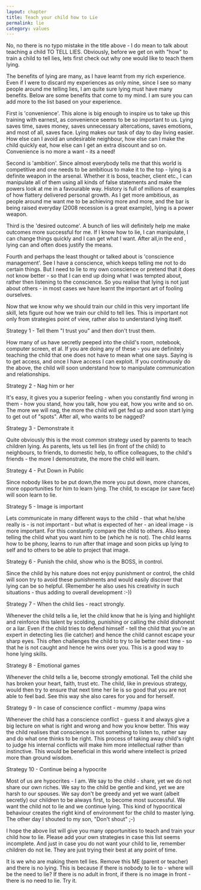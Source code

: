 ```yaml
---
layout: chapter
title: Teach your child how to Lie
permalink: lie
category: values
---
```


No, no there is no typo mistake in the title above - I do mean to talk about teaching a child TO TELL LIES. Obviously, before we get on with "how" to train a child to tell lies, lets first check out why one would like to teach them lying.

The benefits of lying are many, as I have learnt from my rich experience. Even if I were to discard my experiences as only mine, since I see so many people around me telling lies, I am quite sure lying must have many benefits. Below are some benefits that come to my mind. I am sure you can add more to the list based on your experience.

First is 'convenience'. This alone is big enough to inspire us to take up this training with earnest, as convenience seems to be so important to us. Lying saves time, saves money, saves unnecessary altercations, saves emotions, and most of all, saves face. Lying makes our task of day to day living easier. How else can I avoid an undesirable neighbour, how else can I make the child quickly eat, how else can I get an extra discount and so on. Convenience is no more a want - its a need!

Second is 'ambition'. Since almost everybody tells me that this world is competitive and one needs to be ambitious to make it to the top - lying is a definite weapon in the arsenal. Whether it is boss, teacher, client  etc., I can manipulate all of them using all kinds of false statements and make the powers look at me in a favourable way. History is full of millions of examples of how flattery delivered personal growth. As I get more ambitious, as people around me want me to be achieving more and more, and the bar is being raised everyday (2008 recession is a great example), lying is a power weapon.

Third is the 'desired outcome'. A bunch of lies will definitely help me make outcomes more successful for me. If I know how to lie, I can manipulate, I can change things quickly and I can get what I want. After all,in the end , lying can and often does justify the means.

Fourth and perhaps the least thought or talked about is 'conscience management'. See I have a conscience, which keeps telling me not to do certain things. But I need to lie to my own conscience or pretend that it does not know better - so that I can end up doing what I was tempted about, rather then listening to the conscience. So you realise that lying is not just about others - in most cases we have learnt the important art of fooling ourselves.

Now that we know why we should train our child in this very important life skill, lets figure out how we train our child to tell lies. This is important not only from strategies point of view, rather also to understand lying itself.

Strategy 1 - Tell them "I trust you" and then don't trust them.

How many of us have secretly peeped into the child's room, notebook, computer screen, et al. If you are doing any of these - you are definitely teaching the child that one does not have to mean what one says. Saying is to get access, and once I have access I can exploit. If you continuously do the above, the child will soon understand how to manipulate communication and relationships.

Strategy 2 - Nag him or her

It's easy, it gives you a superior feeling - when you constantly find wrong in them - how you stand, how you talk, how you eat, how you write and so on. The more we will nag, the more the child will get fed up and soon start lying to get out of "spots". After all, who wants to be nagged?

Strategy 3 - Demonstrate it

Quite obviously this is the most common strategy used by parents to teach children lying. As parents, lets us tell lies (in front of the child) to neighbours, to friends, to domestic help, to office colleagues, to the child's friends - the more I demonstrate, the more the child will learn.

Strategy 4 - Put Down in Public

Since nobody likes to be put down,the more you put down, more chances, more opportunities for him to learn lying. The child, to escape (or save face) will soon learn to lie.

Strategy 5 - Image is important

Lets communicate in many different ways to the child - that what he/she really is - is not important - but what is expected of her - an ideal image - is more important. For this constantly compare the child to others. Also keep telling the child what you want him to be (which he is not). The child learns how to be phony, learns to run after that image and soon picks up lying to self and to others to be able to project that image.

Strategy 6 - Punish the child, show who is the BOSS, in control.

Since the child by his nature does not enjoy punishment or control, the child will soon try to avoid these punishments and would easily discover that lying can be so helpful. (Remember he also uses his creativity in such situations - thus adding to overall development :-))

Strategy 7 - When the child lies - react strongly.

Whenever the child tells a lie, let the child know that he is lying and highlight and reinforce this talent by scolding, punishing or calling the child dishonest or a liar.
Even if the child tries to defend himself - tell the child that you're an expert in detecting lies (lie catcher) and hence the child cannot escape your sharp eyes. This often challenges the child to try to lie better next time - so that he is not caught and hence he wins over you. This is a good way to hone lying skills.

Strategy 8 - Emotional games

Whenever the child tells a lie, become strongly emotional. Tell the child she has broken your heart, faith, trust etc. The child, like in previous strategy, would then try to ensure that next time her lie is so good that you are not able to feel bad. See this way she also cares for you and for herself.

Strategy 9 - In case of conscience conflict - mummy /papa wins

Whenever the child has a conscience conflict - guess it and always give a big lecture on what is right and wrong and how you know better. This way the child realises that conscience is not something to listen to, rather say and do what one thinks to be right. This process of taking away child's right to judge his internal conflicts will make him more intellectual rather than instinctive. This would be beneficial in this world where intellect is prized more than ground wisdom.

Strategy 10 - Continue being a hypocrite

Most of us are hypocrites - I am. We say to the child - share, yet we do not share our own riches. We say to the child be gentle and kind, yet we are harsh to our spouses. We say don't be greedy and yet we want (albeit secretly) our children to be always first, to become most successful. We want the child not to lie and we continue lying. This kind of hypocritical behaviour creates the right kind of environment for the child to master lying. The other day I shouted to my son, "Don't shout" ;-)

I hope the above list will give you many opportunities to teach and train your child how to lie. Please add your own strategies in case this list seems incomplete. And just in case you do not want your child to lie, remember children do not lie. 
They are just trying their best at any point of time.

It is we who are making them tell lies. Remove this ME (parent or teacher) and there is no lying. This is because if there is nobody to lie to - where will be the need to lie? If there is no adult in front, if there is no image in front - there is no need to lie. Try it.
